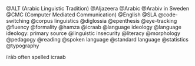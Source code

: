 @ALT (Arabic Linguistic Tradition)
@Aljazeera
@Arabic
@Arabiv in Sweden
@CMC (Computer Mediated Communication)
@English 
@SLA
@code-switching
@corpus linguistics
@diglossia
@epenthesis
@eye-tracking
@fluency
@formality
@hamza
@icraab
@language ideology
@language ideology: primary source
@linguistic insecurity
@literacy
@morphology
@pedagogy
@reading
@spoken language
@standard language
@statistics
@typography

iʿrāb often spelled icraab
